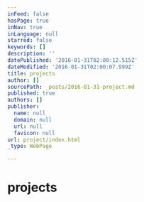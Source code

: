 ```yaml
---
inFeed: false
hasPage: true
inNav: true
inLanguage: null
starred: false
keywords: []
description: ''
datePublished: '2016-01-31T02:00:12.515Z'
dateModified: '2016-01-31T02:00:07.999Z'
title: projects
author: []
sourcePath: _posts/2016-01-31-project.md
published: true
authors: []
publisher:
  name: null
  domain: null
  url: null
  favicon: null
url: project/index.html
_type: WebPage

---
```

# projects